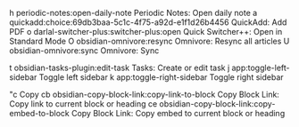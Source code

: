 h	periodic-notes:open-daily-note	Periodic Notes: Open daily note
a	quickadd:choice:69db3baa-5c1c-4f75-a92d-e1f1d26b4456	QuickAdd: Add PDF
o	darlal-switcher-plus:switcher-plus:open	Quick Switcher++: Open in Standard Mode
O	obsidian-omnivore:resync	Omnivore: Resync all articles
U	obsidian-omnivore:sync	Omnivore: Sync

t	obsidian-tasks-plugin:edit-task	Tasks: Create or edit task
j	app:toggle-left-sidebar	Toggle left sidebar
k	app:toggle-right-sidebar	Toggle right sidebar

"c Copy 
cb	obsidian-copy-block-link:copy-link-to-block	Copy Block Link: Copy link to current block or heading
ce	obsidian-copy-block-link:copy-embed-to-block	Copy Block Link: Copy embed to current block or heading
